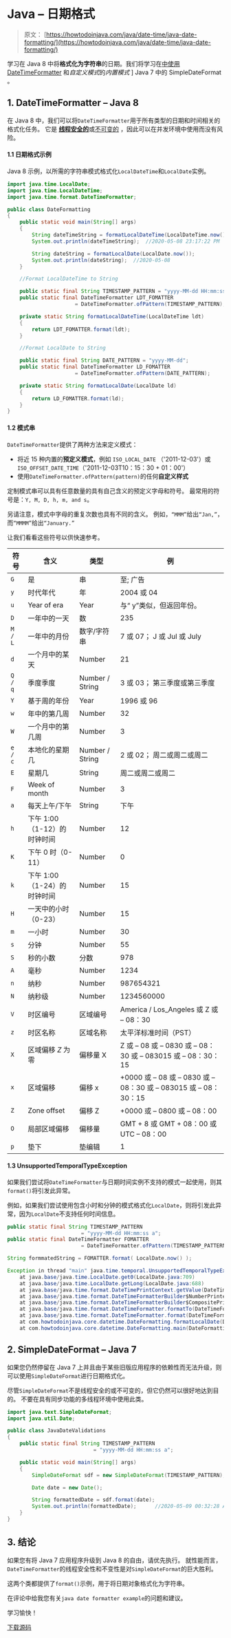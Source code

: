 # Java – 日期格式

> 原文： [https://howtodoinjava.com/java/date-time/java-date-formatting/](https://howtodoinjava.com/java/date-time/java-date-formatting/)

学习在 Java 8 中将**格式化为字符串**的日期。我们将学习在[中使用](https://howtodoinjava.com/java/date-time/java-date-examples/) [DateTimeFormatter](https://howtodoinjava.com/java/date-time/java8-datetimeformatter-example/) 和*自定义模式*的*内置模式* ] Java 7 中的 SimpleDateFormat 。

## 1\. DateTimeFormatter – Java 8

在 Java 8 中，我们可以将`DateTimeFormatter`用于所有类型的日期和时间相关的格式化任务。 它是 [**线程安全的**](https://howtodoinjava.com/java/multi-threading/what-is-thread-safety/)或[不可变的](https://howtodoinjava.com/java/basics/how-to-make-a-java-class-immutable/) ，因此可以在并发环境中使用而没有风险。

#### 1.1 日期格式示例

Java 8 示例，以所需的字符串模式格式化`LocalDateTime`和`LocalDate`实例。

```java
import java.time.LocalDate;
import java.time.LocalDateTime;
import java.time.format.DateTimeFormatter;

public class DateFormatting 
{
	public static void main(String[] args) 
	{
		String dateTimeString = formatLocalDateTime(LocalDateTime.now()); 
		System.out.println(dateTimeString);  //2020-05-08 23:17:22 PM

		String dateString = formatLocalDate(LocalDate.now()); 
		System.out.println(dateString);  //2020-05-08
	}

	//Format LocalDateTime to String

	public static final String TIMESTAMP_PATTERN = "yyyy-MM-dd HH:mm:ss a"; 
	public static final DateTimeFormatter LDT_FOMATTER 
                      = DateTimeFormatter.ofPattern(TIMESTAMP_PATTERN);

	private static String formatLocalDateTime(LocalDateTime ldt)
	{
		return LDT_FOMATTER.format(ldt);
	}

	//Format LocalDate to String

	public static final String DATE_PATTERN = "yyyy-MM-dd"; 
	public static final DateTimeFormatter LD_FOMATTER 
                      = DateTimeFormatter.ofPattern(DATE_PATTERN);

	private static String formatLocalDate(LocalDate ld)
	{
		return LD_FOMATTER.format(ld);
	}
}

```

#### 1.2 模式串

`DateTimeFormatter`提供了两种方法来定义模式：

*   将近 15 种内置的**预定义模式**，例如 `ISO_LOCAL_DATE` （'2011-12-03'）或`ISO_OFFSET_DATE_TIME`（'2011-12-03T10：15：30 + 01：00'）
*   使用`DateTimeFormatter.ofPattern(pattern)`的任何**自定义样式**

定制模式串可以具有任意数量的具有自己含义的预定义字母和符号。 最常用的符号是：`Y, M, D, h, m, and s`。

另请注意，模式中字母的重复次数也具有不同的含义。 例如，`“MMM”`给出`“Jan,”`，而`“MMMM”`给出`“January.”`

让我们看看这些符号以供快速参考。

| 符号 | 含义 | 类型 | 例 |
| --- | --- | --- | --- |
| `G` | 是 | 串 | 至; 广告 |
| `y` | 时代年代 | 年 | 2004 或 04 |
| `u` | Year of era | Year | 与“ y”类似，但返回年份。 |
| `D` | 一年中的一天 | 数 | 235 |
| `M / L` | 一年中的月份 | 数字/字符串 | 7 或 07； J 或 Jul 或 July |
| `d` | 一个月中的某天 | Number | 21 |
| `Q / q` | 季度季度 | Number / String | 3 或 03； 第三季度或第三季度 |
| `Y` | 基于周的年份 | Year | 1996 或 96 |
| `w` | 年中的第几周 | Number | 32 |
| `W` | 一个月中的第几周 | Number | 3 |
| `e / c` | 本地化的星期几 | Number / String | 2 或 02； 周二或周二或周二 |
| `E` | 星期几 | String | 周二或周二或周二 |
| `F` | Week of month | Number | 3 |
| `a` | 每天上午/下午 | String | 下午 |
| `h` | 下午 1:00（1-12）的时钟时间 | Number | 12 |
| `K` | 下午 0 时（0-11） | Number | 0 |
| `k` | 下午 1:00（1-24）的时钟时间 | Number | 15 |
| `H` | 一天中的小时（0-23） | Number | 15 |
| `m` | 一小时 | Number | 30 |
| `s` | 分钟 | Number | 55 |
| `S` | 秒的小数 | 分数 | 978 |
| `A` | 毫秒 | Number | 1234 |
| `n` | 纳秒 | Number | 987654321 |
| `N` | 纳秒级 | Number | 1234560000 |
| `V` | 时区编号 | 区域编号 | America / Los_Angeles 或 Z 或 – 08：30 |
| `z` | 时区名称 | 区域名称 | 太平洋标准时间（PST） |
| `X` | 区域偏移 *Z* 为零 | 偏移量 X | Z 或 – 08 或 – 0830 或 – 08：30 或 – 083015 或 – 08：30：15 |
| `x` | 区域偏移 | 偏移 x | +0000 或 – 08 或 – 0830 或 – 08：30 或 – 083015 或 – 08：30：15 |
| `Z` | Zone offset | 偏移 Z | +0000 或 – 0800 或 – 08：00 |
| `O` | 局部区域偏移 | 偏移量 | GMT + 8 或 GMT + 08：00 或 UTC – 08：00 |
| `p` | 垫下 | 垫编辑 | 1 |

#### 1.3 UnsupportedTemporalTypeException

如果我们尝试将`DateTimeFormatter`与日期时间实例不支持的模式一起使用，则其`format()`将引发此异常。

例如，如果我们尝试使用包含小时和分钟的模式格式化`LocalDate`，则将引发此异常，因为`LocalDate`不支持任何时间信息。

```java
public static final String TIMESTAMP_PATTERN 
						= "yyyy-MM-dd HH:mm:ss a"; 
public static final DateTimeFormatter FOMATTER 
						= DateTimeFormatter.ofPattern(TIMESTAMP_PATTERN);

String formmatedString = FOMATTER.format( LocalDate.now() );

```

```java
Exception in thread "main" java.time.temporal.UnsupportedTemporalTypeException: Unsupported field: HourOfDay
	at java.base/java.time.LocalDate.get0(LocalDate.java:709)
	at java.base/java.time.LocalDate.getLong(LocalDate.java:688)
	at java.base/java.time.format.DateTimePrintContext.getValue(DateTimePrintContext.java:308)
	at java.base/java.time.format.DateTimeFormatterBuilder$NumberPrinterParser.format(DateTimeFormatterBuilder.java:2704)
	at java.base/java.time.format.DateTimeFormatterBuilder$CompositePrinterParser.format(DateTimeFormatterBuilder.java:2343)
	at java.base/java.time.format.DateTimeFormatter.formatTo(DateTimeFormatter.java:1847)
	at java.base/java.time.format.DateTimeFormatter.format(DateTimeFormatter.java:1821)
	at com.howtodoinjava.core.datetime.DateFormatting.formatLocalDate(DateFormatting.java:33)
	at com.howtodoinjava.core.datetime.DateFormatting.main(DateFormatting.java:21)

```

## 2\. SimpleDateFormat – Java 7

如果您仍然停留在 Java 7 上并且由于某些旧版应用程序的依赖性而无法升级，则可以使用`SimpleDateFormat`进行日期格式化。

尽管`SimpleDateFormat`不是线程安全的或不可变的，但它仍然可以很好地达到目的。 不要在具有同步功能的多线程环境中使用此类。

```java
import java.text.SimpleDateFormat;
import java.util.Date;

public class JavaDateValidations 
{
	public static final String TIMESTAMP_PATTERN 
							= "yyyy-MM-dd HH:mm:ss a"; 

	public static void main(String[] args) 
	{
		SimpleDateFormat sdf = new SimpleDateFormat(TIMESTAMP_PATTERN);

		Date date = new Date();

		String formattedDate = sdf.format(date);
		System.out.println(formattedDate);		//2020-05-09 00:32:28 AM
	}
}

```

## 3\. 结论

如果您有将 Java 7 应用程序升级到 Java 8 的自由，请优先执行。 就性能而言，`DateTimeFormatter`的线程安全性和不变性是对`SimpleDateFormat`的巨大胜利。

这两个类都提供了`format()`示例，用于将日期对象格式化为字符串。

在评论中给我您有关`java date formatter example`的问题和建议。

学习愉快！

[下载源码](https://github.com/lokeshgupta1981/Core-Java/tree/master/src/com/howtodoinjava/core/datetime)